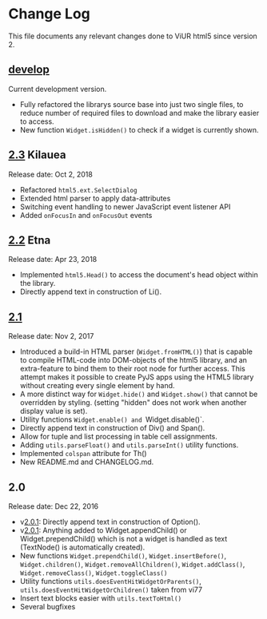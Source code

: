 # Change Log

This file documents any relevant changes done to ViUR html5 since version 2.

## [develop]

Current development version.

- Fully refactored the librarys source base into just two single files, to reduce number of required files to download and make the library easier to access.
- New function `Widget.isHidden()` to check if a widget is currently shown.

## [2.3] Kilauea

Release date: Oct 2, 2018

- Refactored `html5.ext.SelectDialog`
- Extended html parser to apply data-attributes
- Switching event handling to newer JavaScript event listener API
- Added `onFocusIn` and `onFocusOut` events

## [2.2] Etna

Release date: Apr 23, 2018

- Implemented `html5.Head()` to access the document's head object within the library.
- Directly append text in construction of Li().

## [2.1]

Release date: Nov 2, 2017

- Introduced a build-in HTML parser (`Widget.fromHTML()`) that is capable to compile HTML-code into DOM-objects of the html5 library, and an extra-feature to bind them to their root node for further access. This attempt makes it possible to create PyJS apps using the HTML5 library without creating every single element by hand.
- A more distinct way for `Widget.hide()` and `Widget.show()` that cannot be overridden by styling. (setting "hidden" does not work when another display value is set).
- Utility functions `Widget.enable() and `Widget.disable()`.
- Directly append text in construction of Div() and Span().
- Allow for tuple and list processing in table cell assignments.
- Adding `utils.parseFloat()` and `utils.parseInt()` utility functions.
- Implemented `colspan` attribute for Th()
- New README.md and CHANGELOG.md.

## 2.0

Release date: Dec 22, 2016

- v[2.0.1]: Directly append text in construction of Option().
- v[2.0.1]: Anything added to Widget.appendChild() or Widget.prependChild() which is not a widget is handled as text (TextNode() is automatically created).
- New functions `Widget.prependChild()`, `Widget.insertBefore()`, `Widget.children()`, `Widget.removeAllChildren()`,
 `Widget.addClass()`, `Widget.removeClass()`, `Widget.toggleClass()`
- Utility functions `utils.doesEventHitWidgetOrParents()`, `utils.doesEventHitWidgetOrChildren()` taken from vi77
- Insert text blocks easier with `utils.textToHtml()`
- Several bugfixes

[develop]: https://github.com/viur-framework/html5/compare/v2.3.0...develop
[2.3]: https://github.com/viur-framework/html5/compare/v2.2.0...v2.3.0
[2.2]: https://github.com/viur-framework/html5/compare/v2.1.0...v2.2.0
[2.1]: https://github.com/viur-framework/html5/compare/v2.0.0...v2.1.0
[2.0.1]: https://github.com/viur-framework/html5/compare/v2.0.0...v2.0.1
